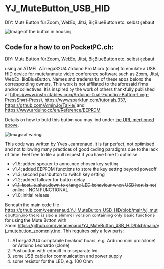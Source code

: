 # YJ_MuteButton_USB_HID
DIY: Mute Button für Zoom, WebEx, Jitsi, BigBlueButton etc. selbst gebaut

![Image of the button in housing](https://www.pocketpc.ch/magazin/wp-content/uploads/2021/02/Mute-Button-fuer-Zoom-WebEx-Jitsi-BigBlueButton-etc.-selbst-gebaut-1-142x142.jpg)

## Code for a how to on PocketPC.ch:
[DIY: Mute Button für Zoom, WebEx, Jitsi, BigBlueButton etc. selbst gebaut](https://www.pocketpc.ch/magazin/tutorial/smart-home-tutorials/diy-mute-button-fuer-zoom-webex-jitsi-bigbluebutton-etc-selbst-gebaut-77105/)

using an ATMEL ATmega32U4 Arduino Pro Micro (clone) to emulate a USB HID device for mute/unmute video conference software such as Zoom, Jitsi, WebEx, BigBlueButton.
Names and trademarks of these apps belong the corresponding owners. This work is not affiliated to the aforesaid firms and/or collectives.
It is inspired by the work of others thankfully published at  https://www.instructables.com/Arduino-Dual-Function-Button-Long-PressShort-Press/, https://www.sparkfun.com/tutorials/337, https://github.com/ArminJo/Talkie/ and https://www.arduino.cc/en/Reference/EEPROM

Details on how to build this button you may find under [the URL mentioned above](https://www.pocketpc.ch/magazin/tutorial/smart-home-tutorials/diy-mute-button-fuer-zoom-webex-jitsi-bigbluebutton-etc-selbst-gebaut-77105/
).

![Image of wiring](https://www.pocketpc.ch/magazin/wp-content/uploads/2021/02/Mute-Button-fuer-Zoom-WebEx-Jitsi-BigBlueButton-etc.-selbst-gebaut-2-1-scaled.jpg?x81030)

This code was written by Yves Jeanrenaud. It is far perfect, not optimised and not following many practices of good coding paradigms due to the lack of time. Feel free to file a pull request if you have time to optimise.

* v1.5; added speaker to announce chosen key setting
* v1.4; added EEPROM functions to store the key setting beyond poweoff
* v1.3; second pushbutton to switch key setting
* v1.2; added fallover for button delay
* ~~v1.1; host_is_shut_down to change LED behaviour when USB host is not online - NON FUNCTIONAL~~
* v1.0; initial release

Beneath the main code file https://github.com/yjeanrenaud/YJ_MuteButton_USB_HID/blob/main/yj_mutebutton.ino
there is also a slimmer version containing only basic functions for using the Mute Button with zoom:https://github.com/yjeanrenaud/YJ_MuteButton_USB_HID/blob/main/yj_mutebutton_zoomonly.ino. This requires only a few parts:
1. ATmega32U4 comptabile breakout board, e.g. Arduino mini pro (clone) or Arduino Leonardo (clone).
1. Pushbutton with ledbuilt in or separate led.
1. some USB cable for communication and power supply
1. some resistor for the LED, e.g. 100 Ohm
